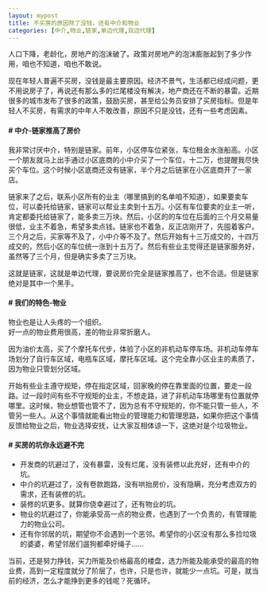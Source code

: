```yaml
---
layout: mypost
title: 不买房的原因除了没钱，还有中介和物业
categories: [中介,物业,链家,单边代理,双边代理]
---
```


人口下降，老龄化，房地产的泡沫破了。政策对房地产的泡沫膨胀起到了多少作用，咱也不知道，咱也不敢说。

现在年轻人普遍不买房，没钱是最主要原因。经济不景气，生活都已经成问题，更不用说房子了，再说还有那么多的烂尾楼没有解决，地产商还在不断的暴雷。近期很多的城市发布了很多的政策，鼓励买房，甚至给公务员安排了买房指标。但是年轻人不买房，有需求的中年人不敢改善，原因不只是没钱，还有一些考虑因素。

#### # 中介-链家推高了房价
我非常讨厌中介，特别是链家。前年，小区停车位紧张，车位租金水涨船高。小区一个朋友就马上出手通过小区底商的小中介买了一个车位，十二万，也提醒我尽快买个车位。这个时候小区底商还没有链家，半个月之后链家在小区底商开了一家店。

链家来了之后，联系小区所有的业主（哪里搞到的名单咱不知道），如果要卖车位，可以委托给链家，链家可以帮业主卖到十五万。小区有车位要卖的业主一听，肯定都委托给链家了，能多卖三万块。然后，小区的的车位在后面的三个月交易量很低，业主不着急，希望多卖点钱。链家也不着急，反正店刚开了，先囤着客户。三个月之后，买家等不及了，小中介等不及了。然后开始有十三万成交的，十四万成交的，然后小区的车位统一涨到十五万了。然后有些业主觉得还是链家服务好，虽然等了三个月，但是确实多卖了三万块。

这就是链家，这就是单边代理，要说房价完全是链家推高了，也不合适。但是链家绝对是其中一个黑手。

#### # 我们的特色-物业
物业也是让人头疼的一个组织。<br>好一点的物业费用很高，差的物业非常折磨人。

因为油价太高，买了个摩托车代步，体验了小区的非机动车停车场。非机动车停车场划分了自行车区域，电瓶车区域，摩托车区域。这个完全靠小区业主的素质了，因为物业只管划分区域。

开始有些业主遵守规矩，停在指定区域，回家晚的停在靠里面的位置，要走一段路。过一段时间有些不守规矩的业主，不想走路，进了非机动车场哪里有位置就停哪里。这时候，物业想管也管不了，因为总有不守规矩的，你不能只管一些人，不管另一些人。从这个事情就能看出物业的管理能力和管理思路，如果你把这个事情反馈给物业之后，物业选择安抚，让大家互相体谅一下，这绝对是个垃圾物业。

#### # 买房的坑你永远避不完
- 开发商的坑避过了，没有暴雷，没有烂尾，没有装修以此充好，还有中介的坑。
- 中介的坑避过了，没有卷款跑路，没有哄抬房价，没有隐瞒，充分考虑双方的需求，还有装修的坑。
- 装修的坑更多。就算你侥幸避过了，还有物业的坑。
- 物业的坑避过了，你能承受高一点的物业费，也遇到了一个负责的，有管理能力的物业公司。
- 还有你邻居的坑，期望你不会遇到一个恶邻。希望你的小区没有那么多捡垃圾的婆婆，希望邻居们遛狗都牵好绳子……

当前，还是努力挣钱，买力所能及价格最高的楼盘，选力所能及能承受的最高的物业费，高到一定程度就分了阶层了，也许，只是也许，就能少一点坑。可是，就当前的经济，怎么才能挣到更多的钱呢？死循环。